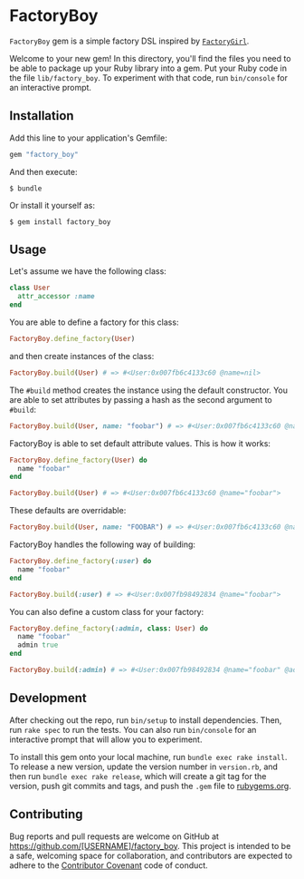 # FactoryBoy

`FactoryBoy` gem is a simple factory DSL inspired by [`FactoryGirl`](https://github.com/thoughtbot/factory_girl).

Welcome to your new gem! In this directory, you'll find the files you need to be able to package up your Ruby library into a gem. Put your Ruby code in the file `lib/factory_boy`. To experiment with that code, run `bin/console` for an interactive prompt.

## Installation

Add this line to your application's Gemfile:

```ruby
gem "factory_boy"
```

And then execute:

    $ bundle

Or install it yourself as:

    $ gem install factory_boy

## Usage

Let's assume we have the following class:

```ruby
class User
  attr_accessor :name
end
```

You are able to define a factory for this class:

```ruby
FactoryBoy.define_factory(User)
```

and then create instances of the class:

```ruby
FactoryBoy.build(User) # => #<User:0x007fb6c4133c60 @name=nil>
```

The `#build` method creates the instance using the default constructor.
You are able to set attributes by passing a hash as the second argument to `#build`:

```ruby
FactoryBoy.build(User, name: "foobar") # => #<User:0x007fb6c4133c60 @name="foobar">
```

FactoryBoy is able to set default attribute values. This is how it works:

```ruby
FactoryBoy.define_factory(User) do
  name "foobar"
end

FactoryBoy.build(User) # => #<User:0x007fb6c4133c60 @name="foobar">
```

These defaults are overridable:

```ruby
FactoryBoy.build(User, name: "FOOBAR") # => #<User:0x007fb6c4133c60 @name="FOOBAR">
```

FactoryBoy handles the following way of building:

```ruby
FactoryBoy.define_factory(:user) do
  name "foobar"
end

FactoryBoy.build(:user) # => #<User:0x007fb98492834 @name="foobar">
```

You can also define a custom class for your factory:

```ruby
FactoryBoy.define_factory(:admin, class: User) do
  name "foobar"
  admin true
end

FactoryBoy.build(:admin) # => #<User:0x007fb98492834 @name="foobar" @admin=true>
```


## Development

After checking out the repo, run `bin/setup` to install dependencies. Then, run `rake spec` to run the tests. You can also run `bin/console` for an interactive prompt that will allow you to experiment.

To install this gem onto your local machine, run `bundle exec rake install`. To release a new version, update the version number in `version.rb`, and then run `bundle exec rake release`, which will create a git tag for the version, push git commits and tags, and push the `.gem` file to [rubygems.org](https://rubygems.org).

## Contributing

Bug reports and pull requests are welcome on GitHub at https://github.com/[USERNAME]/factory_boy. This project is intended to be a safe, welcoming space for collaboration, and contributors are expected to adhere to the [Contributor Covenant](http://contributor-covenant.org) code of conduct.

